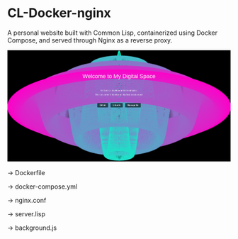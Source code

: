 # CL-Docker-nginx
A personal website built with Common Lisp, containerized using Docker Compose, and served through Nginx as a reverse proxy.

![Webpage](https://github.com/svndin/CL-Docker-nginx/blob/main/webpage.png)


-> Dockerfile

-> docker-compose.yml

-> nginx.conf

-> server.lisp

-> background.js
